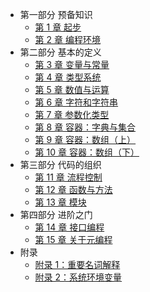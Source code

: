 - 第一部分 预备知识
    - [第 1 章 起步](ch01.md)
    - [第 2 章 编程环境](ch02.md)
- 第二部分 基本的定义
    - [第 3 章 变量与常量](ch03.md)
    - [第 4 章 类型系统](ch04.md)
    - [第 5 章 数值与运算](ch05.md)
    - [第 6 章 字符和字符串](ch06.md)
    - [第 7 章 参数化类型](ch07.md)
    - [第 8 章 容器：字典与集合](ch08.md)
    - [第 9 章 容器：数组（上）](ch09.md)
    - [第 10 章 容器：数组（下）](ch10.md)
- 第三部分 代码的组织
    - [第 11 章 流程控制](ch11.md)
    - [第 12 章 函数与方法](ch12.md)
    - [第 13 章 模块](#)
- 第四部分 进阶之门
    - [第 14 章 接口编程](#)
    - [第 15 章 关于元编程](#)
- 附录
    - [附录 1：重要名词解释](#)
    - [附录 2：系统环境变量](#)

